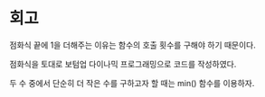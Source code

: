 # 회고

점화식 끝에 1을 더해주는 이유는 함수의 호출 횟수를 구해야 하기 때문이다.

점화식을 토대로 보텀업 다이나믹 프로그래밍으로 코드를 작성하였다.

두 수 중에서 단순히 더 작은 수를 구하고자 할 때는 min() 함수를 이용하자.